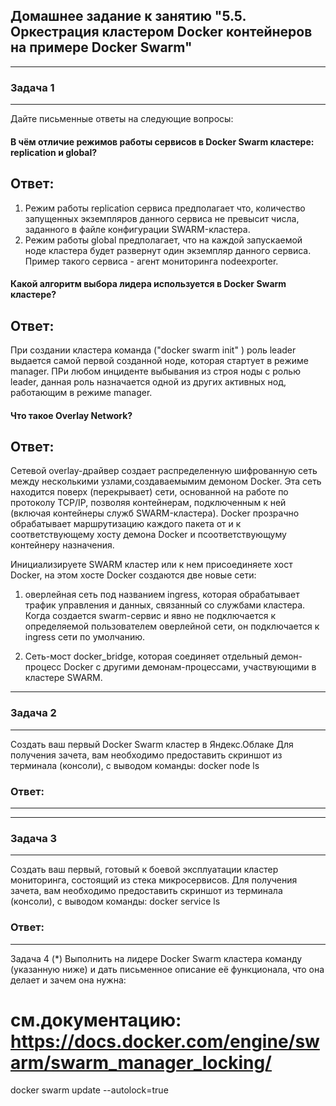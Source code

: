 ## Домашнее задание к занятию "5.5. Оркестрация кластером Docker контейнеров на примере Docker Swarm"
---


### Задача 1
---
Дайте письменные ответы на следующие вопросы:

#### В чём отличие режимов работы сервисов в Docker Swarm кластере: replication и global?

Ответ:
----
1) Режим работы replication сервиса предполагает что, количество запущенных экземпляров данного сервиса
    не превысит числа, заданного в файле конфигурации SWARM-кластера.
2) Режим работы global предполагает, что на каждой запускаемой ноде кластера будет  развернут один экземпляр данного сервиса.
   Пример такого сервиса - агент мониторинга nodeexporter. 

#### Какой алгоритм выбора лидера используется в Docker Swarm кластере?

Ответ:
----
 При создании кластера  команда  ("docker swarm init" )  роль  leader выдается  самой первой созданной ноде, которая стартует в режиме manager.
 ПРи любом инциденте выбывания из строя ноды с ролью leader, данная  роль  назначается одной из других  активных нод,  работающим в режиме manager.


#### Что такое Overlay Network?

Ответ:
----
Сетевой overlay-драйвер создает распределенную шифрованную сеть между несколькими узлами,создаваемымим демоном Docker. 
Эта  сеть находится поверх (перекрывает) сети, основанной на  работе по протоколу TCP/IP, позволяя контейнерам, 
подключенным к ней (включая контейнеры служб SWARM-кластера). 
Docker прозрачно обрабатывает маршрутизацию каждого пакета от и к соответствующему хосту демона Docker и псоответствующуму контейнеру назначения.

Инициализируете SWARM кластер или  к нем  присоединяете хост Docker, на этом хосте Docker создаются две новые сети:
1) оверлейная сеть под названием ingress, которая обрабатывает трафик управления и данных, связанный со службами кластера.
   Когда создается swarm-сервис и явно не подключается к определяемой пользователем оверлейной сети, он подключается к ingress сети по умолчанию.

2) Cеть-мост docker_bridge, которая соединяет отдельный демон-процесс Docker с другими демонам-процессами, участвующими в кластере SWARM.


---
### Задача 2
---
Создать ваш первый Docker Swarm кластер в Яндекс.Облаке
Для получения зачета, вам необходимо предоставить скриншот из терминала (консоли), с выводом команды:
docker node ls


### Ответ:
----


---
###  Задача 3
---
Создать ваш первый, готовый к боевой эксплуатации кластер мониторинга, состоящий из стека микросервисов.
Для получения зачета, вам необходимо предоставить скриншот из терминала (консоли), с выводом команды:
docker service ls


### Ответ:
----


Задача 4 (*)
Выполнить на лидере Docker Swarm кластера команду (указанную ниже) и дать письменное описание её функционала, что она делает и зачем она нужна:

# см.документацию: https://docs.docker.com/engine/swarm/swarm_manager_locking/
docker swarm update --autolock=true